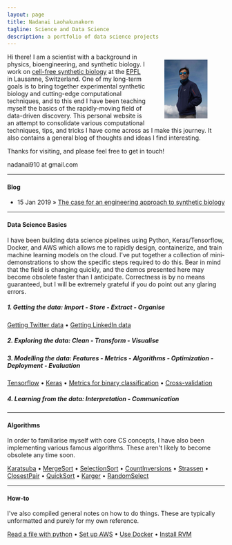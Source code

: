 ```yaml
---
layout: page
title: Nadanai Laohakunakorn
tagline: Science and Data Science
description: a portfolio of data science projects
---
```


<img src="/assets/images/profile_.jpg" width="100" alt="me" align="right" hspace="40" vspace="15">

Hi there! I am a scientist with a background in physics, bioengineering, and synthetic biology. I work on [cell-free synthetic biology](http://lbnc.epfl.ch/) at the [EPFL](https://www.epfl.ch/en/home/) in Lausanne, Switzerland. One of my long-term goals is to bring together experimental synthetic biology and cutting-edge computational techniques, and to this end I have been teaching myself the basics of the rapidly-moving field of data-driven discovery. This personal website is an attempt to consolidate various computational techniques, tips, and tricks I have come across as I make this journey. It also contains a general blog of thoughts and ideas I find interesting.

Thanks for visiting, and please feel free to get in touch!

nadanai910 at gmail.com

---
#### Blog

  * 15 Jan 2019 » [The case for an engineering approach to synthetic biology](/2019/01/15/engineeringsynbio)

---
#### Data Science Basics

I have been building data science pipelines using Python, Keras/Tensorflow, Docker, and AWS which allows me to rapidly design, containerize, and train machine learning models on the cloud. I've put together a collection of mini-demonstrations to show the specific steps required to do this. Bear in mind that the field is changing quickly, and the demos presented here may become obsolete faster than I anticipate. Correctness is by no means guaranteed, but I will be extremely grateful if you do point out any glaring errors. 

##### 1. Getting the data: Import - Store - Extract - Organise
[Getting Twitter data](/pages/datascience/twitter.html) • [Getting LinkedIn data](/pages/datascience/linkedin.html)

##### 2. Exploring the data: Clean - Transform - Visualise


##### 3. Modelling the data: Features - Metrics - Algorithms - Optimization - Deployment - Evaluation
[Tensorflow](/pages/datascience/tensorflow.html) • [Keras](/pages/datascience/keras.html) • [Metrics for binary classification](/pages/datascience/metrics.html) • [Cross-validation](/pages/datascience/xval.html)

##### 4. Learning from the data: Interpretation - Communication  

---
#### Algorithms

In order to familiarise myself with core CS concepts, I have also been implementing various famous algorithms. These aren't likely to become obsolete any time soon. 

[Karatsuba](/pages/algorithms/karatsuba.html) • [MergeSort](/pages/algorithms/mergesort.html) • [SelectionSort](/pages/algorithms/selectionsort.html) • [CountInversions](/pages/algorithms/countinversions.html) • [Strassen](/pages/algorithms/strassen.html) • [ClosestPair](/pages/algorithms/closestpair.html) • [QuickSort](/pages/algorithms/quicksort.html) • [Karger](/pages/algorithms/karger.html) • [RandomSelect](/pages/algorithms/randomselect.html)

---
#### How-to

I've also compiled general notes on how to do things. These are typically unformatted and purely for my own reference.

[Read a file with python](/pages/howto/readfile.html) • [Set up AWS](/pages/howto/aws.html) • [Use Docker](/pages/howto/dockercmds.html) • [Install RVM](/pages/howto/rvm.html) 






